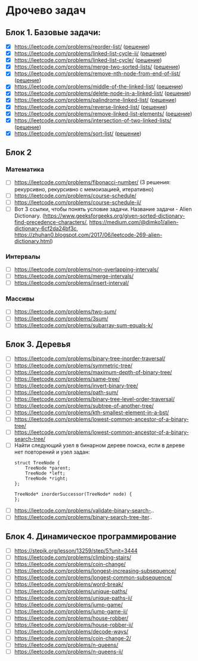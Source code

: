# Дрочево задач

## Блок 1. Базовые задачи:

- [x] https://leetcode.com/problems/reorder-list/ ([решение](solutions/reorder-list.md))
- [x] https://leetcode.com/problems/linked-list-cycle-ii/ ([решение](solutions/linked-list-cycle-ii.md))
- [x] https://leetcode.com/problems/linked-list-cycle/ ([решение](solutions/linked-list-cycle.md))
- [x] https://leetcode.com/problems/merge-two-sorted-lists/ ([решение](solutions/merge-two-sorted-lists.md))
- [x] https://leetcode.com/problems/remove-nth-node-from-end-of-list/ ([решение](solutions/remove-nth-node-from-end-of-list.md))
- [x] https://leetcode.com/problems/middle-of-the-linked-list/ ([решение](solutions/middle-of-the-linked-list.md))
- [x] https://leetcode.com/problems/delete-node-in-a-linked-list/ ([решение](solutions/delete-node-in-a-linked-list.md))
- [x] https://leetcode.com/problems/palindrome-linked-list/ ([решение](solutions/palindrome-linked-list.md))
- [x] https://leetcode.com/problems/reverse-linked-list/ ([решение](solutions/reverse-linked-list.md))
- [x] https://leetcode.com/problems/remove-linked-list-elements/ ([решение](solutions/remove-linked-list-elements.md))
- [x] https://leetcode.com/problems/intersection-of-two-linked-lists/ ([решение](solutions/intersection-of-two-linked-lists.md))
- [x] https://leetcode.com/problems/sort-list/ ([решение](solutions/sort-list.md))

## Блок 2
### Математика
- [ ] https://leetcode.com/problems/fibonacci-number/ (3 решения: рекурсивно, рекурсивно с мемоизацией, итеративно)
- [ ] https://leetcode.com/problems/course-schedule/
- [ ] https://leetcode.com/problems/course-schedule-ii/
- [ ] Вот 3 ссылки, чтобы понять условие задачи. Название задачи - Alien Dictionary.
    (https://www.geeksforgeeks.org/given-sorted-dictionary-find-precedence-characters/, https://medium.com/@dimko1/alien-dictionary-6cf2da24bf3c, https://zhuhan0.blogspot.com/2017/06/leetcode-269-alien-dictionary.html)

### Интервалы
- [ ] https://leetcode.com/problems/non-overlapping-intervals/
- [ ] https://leetcode.com/problems/merge-intervals/
- [ ] https://leetcode.com/problems/insert-interval/

### Массивы
- [ ] https://leetcode.com/problems/two-sum/
- [ ] https://leetcode.com/problems/3sum/
- [ ] https://leetcode.com/problems/subarray-sum-equals-k/ 

## Блок 3. Деревья
- [ ] https://leetcode.com/problems/binary-tree-inorder-traversal/
- [ ] https://leetcode.com/problems/symmetric-tree/
- [ ] https://leetcode.com/problems/maximum-depth-of-binary-tree/
- [ ] https://leetcode.com/problems/same-tree/
- [ ] https://leetcode.com/problems/invert-binary-tree/
- [ ] https://leetcode.com/problems/path-sum/
- [ ] https://leetcode.com/problems/binary-tree-level-order-traversal/
- [ ] https://leetcode.com/problems/subtree-of-another-tree/
- [ ] https://leetcode.com/problems/kth-smallest-element-in-a-bst/
- [ ] https://leetcode.com/problems/lowest-common-ancestor-of-a-binary-tree/
- [ ] https://leetcode.com/problems/lowest-common-ancestor-of-a-binary-search-tree/
- [ ] Найти следующий узел в бинарном дереве поиска, если в дереве нет повторений и узел задан:
    ```
    struct TreeNode {
        TreeNode *parent;
        TreeNode *left;
        TreeNode *right;
    };
    
    TreeNode* inorderSuccessor(TreeNode* node) {
    };
    ```
- [ ] https://leetcode.com/problems/validate-binary-search-..
- [ ] https://leetcode.com/problems/binary-search-tree-iter.. 

## Блок 4. Динамическое программирование
- [ ] https://stepik.org/lesson/13259/step/5?unit=3444
- [ ] https://leetcode.com/problems/climbing-stairs/
- [ ] https://leetcode.com/problems/coin-change/
- [ ] https://leetcode.com/problems/longest-increasing-subsequence/
- [ ] https://leetcode.com/problems/longest-common-subsequence/
- [ ] https://leetcode.com/problems/word-break/
- [ ] https://leetcode.com/problems/unique-paths/
- [ ] https://leetcode.com/problems/unique-paths-ii/
- [ ] https://leetcode.com/problems/jump-game/
- [ ] https://leetcode.com/problems/jump-game-ii/
- [ ] https://leetcode.com/problems/house-robber/
- [ ] https://leetcode.com/problems/house-robber-ii/
- [ ] https://leetcode.com/problems/decode-ways/
- [ ] https://leetcode.com/problems/coin-change-2/
- [ ] https://leetcode.com/problems/n-queens/
- [ ] https://leetcode.com/problems/n-queens-ii/
